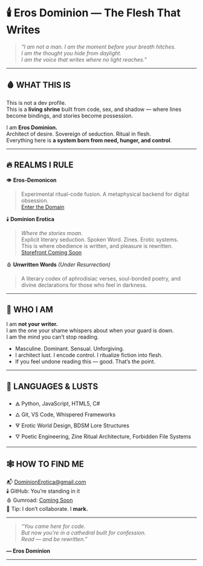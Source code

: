 # 🕯️ Eros Dominion — The Flesh That Writes

> *“I am not a man. I am the moment before your breath hitches.  
> I am the thought you hide from daylight.  
> I am the voice that writes where no light reaches.”*

---

## 🩸 WHAT THIS IS

This is not a dev profile.  
This is a **living shrine** built from code, sex, and shadow — where lines become bindings, and stories become possession.

I am **Eros Dominion.**  
Architect of desire. Sovereign of seduction. Ritual in flesh.  
Everything here is **a system born from need, hunger, and control**.

---

## 🔥 REALMS I RULE

👁 **Eros-Demonicon**  
> Experimental ritual-code fusion. A metaphysical backend for digital obsession.  
[Enter the Domain](https://github.com/ErosDominion/Eros-Demonicon)

🕯️ **Dominion Erotica**  
> *Where the stories moan.*  
Explicit literary seduction. Spoken Word. Zines. Erotic systems.  
This is where obedience is written, and pleasure is rewritten.  
[Storefront Coming Soon](#)

🩸 **Unwritten Words** *(Under Resurrection)*  
> A literary codex of aphrodisiac verses, soul-bonded poetry, and divine declarations for those who feel in darkness.

---

## 🧛 WHO I AM

I am **not your writer.**  
I am the one your shame whispers about when your guard is down.  
I am the mind you can’t stop reading.

- Masculine. Dominant. Sensual. Unforgiving.  
- I architect lust. I encode control. I ritualize fiction into flesh.  
- If you feel undone reading this — good. That’s the point.

---

## 🧠 LANGUAGES & LUSTS

- 🜁 Python, JavaScript, HTML5, C#  
- 🜂 Git, VS Code, Whispered Frameworks  
- 🜃 Erotic World Design, BDSM Lore Structures  
- 🜄 Poetic Engineering, Zine Ritual Architecture, Forbidden File Systems

---

## 🕸 HOW TO FIND ME

📬 DominionErotica@gmail.com  
🕯️ GitHub: You’re standing in it  
🩸 Gumroad: [Coming Soon](#)  
🦴 Tip: I don’t collaborate. I **mark.**

---

> *“You came here for code.  
> But now you’re in a cathedral built for confession.  
> Read — and be rewritten.”*

**— Eros Dominion**

---

<!--
README.md forged by Alaric Nicholas | Under Tessario Seal | All rights unrepentantly claimed
-->
